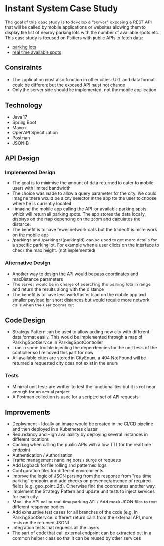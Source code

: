 # Instant System Case Study

The goal of this case study is to develop a "server" exposing a REST API that will be called by mobile applications or websites allowing them to display the list of nearby parking lots with the number of available spots etc.
This case study is focused on Poitiers with public APIs to fetch data:
* [parking lots](https://data.grandpoitiers.fr/api/records/1.0/search/?dataset=mobilite-parkings-grand-poitiers-donnees-metiers&rows=1000&facet=nom_du_parking&facet=zone_tarifaire&facet=statut2&facet=statut3)
* [real time available spots](https://data.grandpoitiers.fr/api/records/1.0/search/?dataset=mobilites-stationnement-des-parkings-en-temps-reel&facet=nom)

## Constraints
* The application must also function in other cities: URL and data format could be different but the exposed API must not change
* Only the server side should be implemented, not the mobile application

## Technology
* Java 17
* Spring Boot
* Maven
* OpenAPI Specification
* Postman
* JSON-B

## API Design
### Implemented Design
* The goal is to minimise the amount of data returned to cater to mobile users with limited bandwidth
* The choice was made to allow a query parameter for the city. We could imagine there would be a city selector in the app for the user to choose where he is currently located
* I imagine the mobile app calling the API for available parking spots which will return all parking spots. The app stores the data locally, displays on the map depending on the zoom and calculates the distance.
* The benefit is to have fewer network calls but the tradeoff is more work on the mobile app 
* /parkings and /parkings/{parkingId} can be used to get more details for a specific parking lot. For example when a user clicks on the interface to check the max height. (not implemented)

### Alternative Design
* Another way to design the API would be pass coordinates and maxDistance parameters
* The server would be in charge of searching the parking lots in range and return the results along with the distance
* The benefit is to have less work/faster load on the mobile app and smaller payload for short distances but would require more network calls when the user zooms out

## Code Design
* Strategy Pattern can be used to allow adding new city with different data format easily. This would be implemented through a map of ParkingSpotService in ParkingSpotController
* I ran in some trouble injecting the dependencies for the unit tests of the controller so I removed this part for now
* All available cities are stored in CityEnum, a 404 Not Found will be returned a requested city does not exist in the enum

### Tests
* Minimal unit tests are written to test the functionalities but it is not near enough for an actual project
* A Postman collection is used for a scripted set of API requests

## Improvements
* Deployment - Ideally an image would be created in the CI/CD pipeline and then deployed in a Kubernetes cluster 
* Redundancy and High availability by deploying several instances in different locations
* Caching when calling the public APIs with a low TTL for the real time endpoint
* Authentication / Authorisation 
* Traffic management handling bots / surge of requests
* Add Logback for file rolling and patterned logs
* Configuration files for different environments
* Improve the logic of JSON parsing from the response from "real time parking" endpoint and add checks on presence/absence of required fields (e.g. geo_point_2d). Otherwise find the coordinates another way.
* Implement the Strategy Pattern and update unit tests to inject services for each city.
* Mock the API call to real time parking API / Add mock JSON files to test different response bodies
* Add exhaustive test cases for all branches of the code (e.g. in ParkingSpotService: different return calls from the external API, more tests on the returned JSON)
* Integration tests that requests all the layers
* The part of code that call external endpoint can be extracted out in a common helper class so that it can be reused by other services
